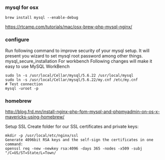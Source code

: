 ### mysql for osx

```
brew install mysql --enable-debug
```

https://rtcamp.com/tutorials/mac/osx-brew-php-mysql-nginx/

### configure

Run following command to improve security of your mysql setup.
 It will present you wizard to set mysql root password among other things.
mysql_secure_installation
For workbench
Following changes will make it easy to use MySQL WorkBench

```
sudo ln -s /usr/local/Cellar/mysql/5.6.22 /usr/local/mysql
sudo ln -s /usr/local/Cellar/mysql/5.6.22/my.cnf /etc/my.cnf
# Test connection
mysql -uroot -p
```

### homebrew

http://blog.frd.mn/install-nginx-php-fpm-mysql-and-phpmyadmin-on-os-x-mavericks-using-homebrew/

Setup SSL
Create folder for our SSL certificates and private keys:
```
mkdir -p /usr/local/etc/nginx/ssl
Generate 4096bit RSA keys and the self-sign the certificates in one command:
openssl req -new -newkey rsa:4096 -days 365 -nodes -x509 -subj "/C=US/ST=State/L=Town/
```